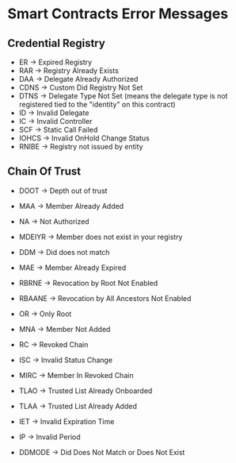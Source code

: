 # Smart Contracts Error Messages

## Credential Registry

- ER -> Expired Registry
- RAR -> Registry Already Exists
- DAA -> Delegate Already Authorized
- CDNS -> Custom Did Registry Not Set
- DTNS -> Delegate Type Not Set (means the delegate type is not registered tied to the "identity" on this contract)
- ID -> Invalid Delegate
- IC -> Invalid Controller
- SCF -> Static Call Failed
- IOHCS -> Invalid OnHold Change Status
- RNIBE -> Registry not issued by entity

## Chain Of Trust

- DOOT -> Depth out of trust
- MAA -> Member Already Added
- NA -> Not Authorized
- MDEIYR -> Member does not exist in your registry
- DDM -> Did does not match
- MAE -> Member Already Expired
- RBRNE -> Revocation by Root Not Enabled
- RBAANE -> Revocation by All Ancestors Not Enabled
- OR -> Only Root
- MNA -> Member Not Added
- RC -> Revoked Chain
- ISC -> Invalid Status Change
- MIRC -> Member In Revoked Chain

- TLAO -> Trusted List Already Onboarded
- TLAA -> Trusted List Already Added
- IET -> Invalid Expiration Time
- IP -> Invalid Period
- DDMODE -> Did Does Not Match or Does Not Exist
